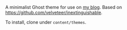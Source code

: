 A minimalist Ghost theme for use on [my blog](https://blog.kamal.io). Based on https://github.com/velveteer/inextinguishable.

To install, clone under `content/themes`.

